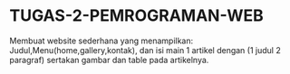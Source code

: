 # TUGAS-2-PEMROGRAMAN-WEB
Membuat website sederhana yang menampilkan: Judul,Menu(home,gallery,kontak), dan isi main 1 artikel dengan (1 judul  2 paragraf) sertakan gambar dan table pada artikelnya.
